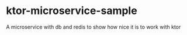 # ktor-microservice-sample
A microservice with db and redis to show how nice it is to work with ktor
